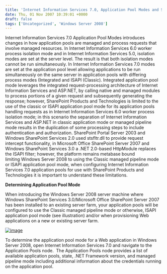 ```yaml
---
title: 'Internet Information Services 7.0, Application Pool Modes and SharePoint Products and Technologies'
date: Thu, 01 Nov 2007 10:39:01 +0000
draft: false
tags: ['Uncategorized', 'Windows Server 2008']
---
```


Internet Information Services 7.0 Application Pool Modes introduces changes in how application pools are managed and process requests that involve managed resources. In Internet Information Services 6.0 worker process isolation mode and in Internet Information Services 5.0, isolation modes are set at the server level. The result is that both isolation modes cannot be run simultaneously. In Internet Information Services 7.0 modes are set at the application pool level allowing applications to be run simultaneously on the same server in application pools with differing process modes (Integrated and ISAPI (Classic). Integrated application pool mode leverages the integrated request-processing architecture of Internet Information Services and ASP.NET, by calling native and managed modules to process portions of a given request and subsequently generating the response; however, SharePoint Products and Technologies is limited to the use of the classic or ISAPI application pool mode for its application pools handling requests as in Internet Information Services 6.0 worker process isolation mode; in this scenario the separation of Internet Information Services and ASP.NET in classic application mode or managed pipeline mode results in the duplication of some processing steps to include authentication and authorization. SharePoint Portal Server 2003 and Windows SharePoint Services 2.0 used stsfltr.dll to provide request intercept functionality, in Microsoft Office SharePoint Server 2007 and Windows SharePoint Services 3.0 a .NET 2.0-based HttpModule replaces the ISAPI filter; however, the platform remains metabase bound limiting Windows Server 2008 to using the Classic managed pipeline mode or ISAPI application pool mode, when configuring Internet Information Services 7.0 application pools for use with SharePoint Products and Technologies it is important to understand these limitations.

**Determining Application Pool Mode**

When introducing the Windows Server 2008 server machine where Windows SharePoint Services 3.0/Microsoft Office SharePoint Server 2007 has been installed to an existing server farm, your application pools will be configured to use the Classic managed pipeline mode or otherwise, ISAPI application pool mode (see illustration) and/or when provisioning Web applications on a new or existing server farm.

[![image](https://msdnshared.blob.core.windows.net/media/TNBlogsFS/BlogFileStorage/blogs_technet/wbaer/WindowsLiveWriter/321b6ff441ae_80D0/image_thumb.png)](https://msdnshared.blob.core.windows.net/media/TNBlogsFS/BlogFileStorage/blogs_technet/wbaer/WindowsLiveWriter/321b6ff441ae_80D0/image.png)

To determine the application pool mode for a Web application in Windows Server 2008, open Internet Information Services 7.0 and navigate to the Application Pools node.  The Application Pools node provides a list of available application pools, state, .NET Framework version, and managed pipeline mode including additional information about the credentials running on the application pool.